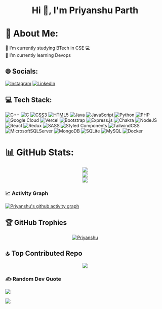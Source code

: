 
<h1 align="center">Hi 👋, I'm Priyanshu Parth</h1>

# 💫 About Me:

 🔭 I'm currently studying BTech in CSE 💻 <br> 
 🌱 I’m currently learning Devops <br>



## 🌐 Socials:

[![Instagram](https://img.shields.io/badge/Instagram-%23E4405F.svg?logo=Instagram&logoColor=white)](https://instagram.com/priyanshuparth) [![LinkedIn](https://img.shields.io/badge/LinkedIn-%230077B5.svg?logo=linkedin&logoColor=white)](https://linkedin.com/in/priyanshuparth) 


## 💻 Tech Stack:

![C++](https://img.shields.io/badge/c++-%2300599C.svg?style=for-the-badge&logo=c%2B%2B&logoColor=white) ![C](https://img.shields.io/badge/c-%2300599C.svg?style=for-the-badge&logo=c&logoColor=white) ![CSS3](https://img.shields.io/badge/css3-%231572B6.svg?style=for-the-badge&logo=css3&logoColor=white) ![HTML5](https://img.shields.io/badge/html5-%23E34F26.svg?style=for-the-badge&logo=html5&logoColor=white) ![Java](https://img.shields.io/badge/java-%23ED8B00.svg?style=for-the-badge&logo=java&logoColor=white) ![JavaScript](https://img.shields.io/badge/javascript-%23323330.svg?style=for-the-badge&logo=javascript&logoColor=%23F7DF1E) ![Python](https://img.shields.io/badge/python-3670A0?style=for-the-badge&logo=python&logoColor=ffdd54) ![PHP](https://img.shields.io/badge/php-%23777BB4.svg?style=for-the-badge&logo=php&logoColor=white) ![Google Cloud](https://img.shields.io/badge/Google%20Cloud-%234285F4.svg?style=for-the-badge&logo=google-cloud&logoColor=white) ![Vercel](https://img.shields.io/badge/vercel-%23000000.svg?style=for-the-badge&logo=vercel&logoColor=white) ![Bootstrap](https://img.shields.io/badge/bootstrap-%23563D7C.svg?style=for-the-badge&logo=bootstrap&logoColor=white) ![Express.js](https://img.shields.io/badge/express.js-%23404d59.svg?style=for-the-badge&logo=express&logoColor=%2361DAFB) ![Chakra](https://img.shields.io/badge/chakra-%234ED1C5.svg?style=for-the-badge&logo=chakraui&logoColor=white) ![NodeJS](https://img.shields.io/badge/node.js-6DA55F?style=for-the-badge&logo=node.js&logoColor=white) ![React](https://img.shields.io/badge/react-%2320232a.svg?style=for-the-badge&logo=react&logoColor=%2361DAFB) ![Redux](https://img.shields.io/badge/redux-%23593d88.svg?style=for-the-badge&logo=redux&logoColor=white) ![SASS](https://img.shields.io/badge/SASS-hotpink.svg?style=for-the-badge&logo=SASS&logoColor=white) ![Styled Components](https://img.shields.io/badge/styled--components-DB7093?style=for-the-badge&logo=styled-components&logoColor=white) ![TailwindCSS](https://img.shields.io/badge/tailwindcss-%2338B2AC.svg?style=for-the-badge&logo=tailwind-css&logoColor=white) ![MicrosoftSQLServer](https://img.shields.io/badge/Microsoft%20SQL%20Sever-CC2927?style=for-the-badge&logo=microsoft%20sql%20server&logoColor=white) ![MongoDB](https://img.shields.io/badge/MongoDB-%234ea94b.svg?style=for-the-badge&logo=mongodb&logoColor=white) ![SQLite](https://img.shields.io/badge/sqlite-%2307405e.svg?style=for-the-badge&logo=sqlite&logoColor=white) ![MySQL](https://img.shields.io/badge/mysql-%2300f.svg?style=for-the-badge&logo=mysql&logoColor=white)  ![Docker](https://img.shields.io/badge/docker-%230db7ed.svg?style=for-the-badge&logo=docker&logoColor=white) 



# 📊 GitHub Stats:
<div align="center">
  
![](https://github-readme-stats-sigma-five.vercel.app/api?username=Priyanshuparth&theme=midnight-purple&hide_border=false&include_all_commits=true&count_private=true)<br/>
![](https://github-readme-streak-stats.herokuapp.com/?user=Priyanshuparth&theme=midnight-purple&hide_border=false)<br/>
![](https://github-readme-stats-sigma-five.vercel.app/api/top-langs/?username=Priyanshuparth&theme=midnight-purple&hide_border=false&include_all_commits=true&count_private=true&layout=compact)
  
</div>

### 📈 Activity Graph
  
[![Priyanshu's github activity graph](https://github-readme-activity-graph.vercel.app/graph?username=Priyanshuparth&bg_color=000000&color=741e85&line=763aa6&point=f7f7f7&area=true&hide_border=true)](https://github.com/ashutosh00710/github-readme-activity-graph)


## 🏆 GitHub Trophies
<p align="center"> <a href="https://github.com/Priyanshuparth/github-profile-trophy"><img src="https://github-profile-trophy.vercel.app/?username=Priyanshuparth&theme=discord&no-bg=true&row=1&margin-w=15&margin-h=15" alt="Priyanshu" /></a> </p>

## 🔝 Top Contributed Repo

<div align="center">
  
![](https://github-contributor-stats.vercel.app/api?username=Priyanshuparth&limit=5&theme=radical&combine_all_yearly_contributions=true)<br>
  
</div>

  
### ✍️ Random Dev Quote
![](https://quotes-github-readme.vercel.app/api?type=horizontal&theme=radical)



[![](https://visitcount.itsvg.in/api?id=Priyanshuparth&icon=7&color=11)](https://visitcount.itsvg.in)
